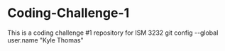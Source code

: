 # Coding-Challenge-1
This is a coding challenge #1 repository for ISM 3232
git config --global user.name "Kyle Thomas"
